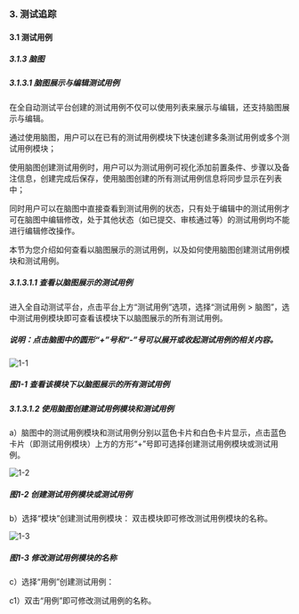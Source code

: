 ### 3. 测试追踪

#### 3.1 测试用例

##### 3.1.3 脑图

##### 3.1.3.1 脑图展示与编辑测试用例

在全自动测试平台创建的测试用例不仅可以使用列表来展示与编辑，还支持脑图展示与编辑。

通过使用脑图，用户可以在已有的测试用例模块下快速创建多条测试用例或多个测试用例模块；

使用脑图创建测试用例时，用户可以为测试用例可视化添加前置条件、步骤以及备注信息，创建完成后保存，使用脑图创建的所有测试用例信息将同步显示在列表中；

同时用户可以在脑图中直接查看到测试用例的状态，只有处于编辑中的测试用例才可在脑图中编辑修改，处于其他状态（如已提交、审核通过等）的测试用例均不能进行编辑修改操作。

本节为您介绍如何查看以脑图展示的测试用例，以及如何使用脑图创建测试用例模块和测试用例。

##### 3.1.3.1.1 查看以脑图展示的测试用例

进入全自动测试平台，点击平台上方“测试用例”选项，选择“测试用例 > 脑图”，选中测试用例模块即可查看该模块下以脑图展示的所有测试用例。

##### 说明：点击脑图中的圆形“+”号和“-”号可以展开或收起测试用例的相关内容。

![1-1](https://www.feisuanyz.com/fstest/cszz/testyl/naotu_1.png)

##### 图1-1 查看该模块下以脑图展示的所有测试用例

##### 3.1.3.1.2 使用脑图创建测试用例模块和测试用例

a）脑图中的测试用例模块和测试用例分别以蓝色卡片和白色卡片显示，点击蓝色卡片（即测试用例模块）上方的方形“+”号即可选择创建测试用例模块或测试用例。

![1-2](https://www.feisuanyz.com/fstest/cszz/testyl/naotu_2.png)

##### 图1-2 创建测试用例模块或测试用例

b）选择“模块”创建测试用例模块： 双击模块即可修改测试用例模块的名称。

![1-3](https://www.feisuanyz.com/fstest/cszz/testyl/naotu_4.png)

##### 图1-3 修改测试用例模块的名称

c）选择“用例”创建测试用例：

c1）双击“用例”即可修改测试用例的名称。

